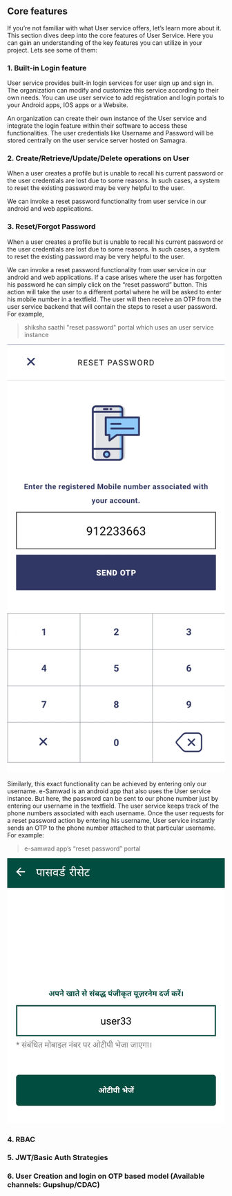 ## Core features

If you’re not familiar with what User service offers, let’s learn more about it. This section dives deep into the core features of User Service. Here you can gain an understanding of the key features you can utilize in your project. Lets see some of them:

### 1. Built-in Login feature

User service provides built-in login services for user sign up and sign in. The organization can modify and customize this service according to their own needs. You can use user service to add registration and login portals to your Android apps, IOS apps or a Website. 

An organization can create their own instance of the User service and integrate the login feature within their software to access these functionalities. The user credentials like Username and Password will be stored centrally on the user service server hosted on Samagra.

### 2. Create/Retrieve/Update/Delete operations on User

When a user creates a profile but is unable to recall his current password or the user credentials are lost due to some reasons. In such cases, a system to reset the existing password may be very helpful to the user. 

We can invoke a reset password functionality from user service in our android and web applications. 

### 3. Reset/Forgot Password 

When a user creates a profile but is unable to recall his current password or the user credentials are lost due to some reasons. In such cases, a system to reset the existing password may be very helpful to the user. 

We can invoke a reset password functionality from user service in our android and web applications. If a case arises where the user has forgotten his password he can simply click on the “reset password” button. This action will take the user to a different portal where he will be asked to enter his mobile number in a textfield. The user will then receive an OTP from the user service backend that will contain the steps to reset a user password. For example,

>shiksha saathi "reset password" portal which uses an user service instance

<p align="center">
<img src="images/reset.jpg"/>
</p>

Similarly, this exact functionality can be achieved by entering only our username. e-Samwad is an android app that also uses the User service instance. But here, the password can be sent to our phone number just by entering our username in the textfield. 
The user service keeps track of the phone numbers associated with each username. Once the user requests for a reset password action by entering his username, User service instantly sends an OTP to the phone number attached to that particular username. For example:

>e-samwad app’s “reset password” portal

<p align="center">
<img src="images/resetSamwad.jpg"/>
</p>

### 4. RBAC

### 5. JWT/Basic Auth Strategies

### 6. User Creation and login on OTP based model (Available channels: Gupshup/CDAC)

